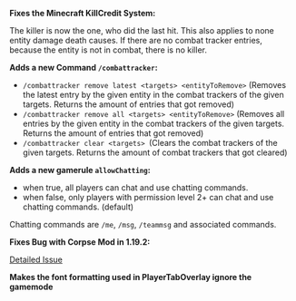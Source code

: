 **Fixes the Minecraft KillCredit System:**

The killer is now the one, who did the last hit. This also applies to none entity damage death causes. If there are no combat tracker entries, because the entity is not in combat, there is no killer.


**Adds a new Command `/combattracker`:**

- `/combattracker remove latest <targets> <entityToRemove>` (Removes the latest entry by the given entity in the combat trackers of the given targets. Returns the amount of entries that got removed)
- `/combattracker remove all <targets> <entityToRemove>` (Removes all entries by the given entity in the combat trackers of the given targets. Returns the amount of entries that got removed)
- `/combattracker clear <targets> `(Clears the combat trackers of the given targets. Returns the amount of combat trackers that got cleared)


**Adds a new gamerule `allowChatting`:**

- when true, all players can chat and use chatting commands.
- when false, only players with permission level 2+ can chat and use chatting commands. (default)

Chatting commands are `/me`, `/msg`, `/teammsg` and associated commands.

**Fixes Bug with Corpse Mod in 1.19.2:**

[Detailed Issue](https://github.com/henkelmax/corpse/issues/186)

**Makes the font formatting used in PlayerTabOverlay ignore the gamemode**
